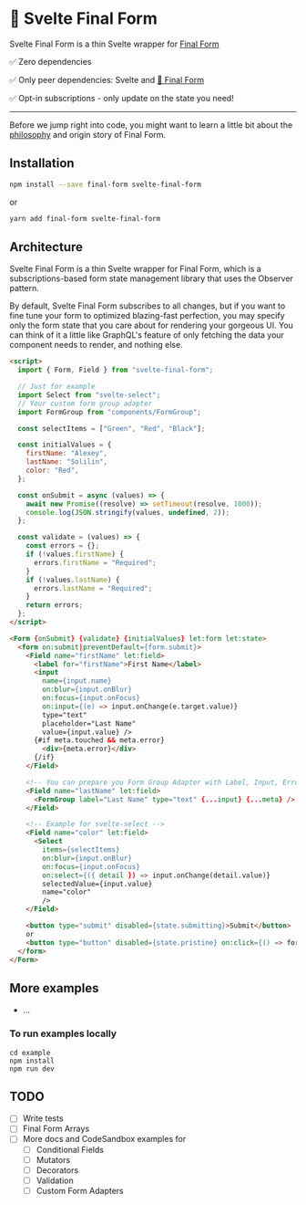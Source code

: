 # 🏁 Svelte Final Form

Svelte Final Form is a thin Svelte wrapper for [Final Form](https://final-form.org)

✅ Zero dependencies

✅ Only peer dependencies: Svelte and [🏁 Final Form](https://github.com/final-form/final-form#-final-form)

✅ Opt-in subscriptions - only update on the state you need!

---

Before we jump right into code, you might want to learn a little bit about the [philosophy](https://final-form.org/docs/react-final-form/philosophy) and origin story of Final Form.

## Installation

```bash
npm install --save final-form svelte-final-form
```

or

```bash
yarn add final-form svelte-final-form
```

## Architecture

Svelte Final Form is a thin Svelte wrapper for Final Form, which is a subscriptions-based form state management library that uses the Observer pattern.

By default, Svelte Final Form subscribes to all changes, but if you want to fine tune your form to optimized blazing-fast perfection, you may specify only the form state that you care about for rendering your gorgeous UI. You can think of it a little like GraphQL's feature of only fetching the data your component needs to render, and nothing else.

```html
<script>
  import { Form, Field } from "svelte-final-form";

  // Just for example
  import Select from "svelte-select";
  // Your custom form group adapter
  import FormGroup from "components/FormGroup";

  const selectItems = ["Green", "Red", "Black"];

  const initialValues = {
    firstName: "Alexey",
    lastName: "Solilin",
    color: "Red",
  };

  const onSubmit = async (values) => {
    await new Promise((resolve) => setTimeout(resolve, 1000));
    console.log(JSON.stringify(values, undefined, 2));
  };

  const validate = (values) => {
    const errors = {};
    if (!values.firstName) {
      errors.firstName = "Required";
    }
    if (!values.lastName) {
      errors.lastName = "Required";
    }
    return errors;
  };
</script>

<Form {onSubmit} {validate} {initialValues} let:form let:state>
  <form on:submit|preventDefault={form.submit}>
    <Field name="firstName" let:field>
      <label for="firstName">First Name</label>
      <input
        name={input.name}
        on:blur={input.onBlur}
        on:focus={input.onFocus}
        on:input={(e) => input.onChange(e.target.value)}
        type="text"
        placeholder="Last Name"
        value={input.value} />
      {#if meta.touched && meta.error}
        <div>{meta.error}</div>
      {/if}
    </Field>

    <!-- You can prepare you Form Group Adapter with Label, Input, Errors -->
    <Field name="lastName" let:field>
      <FormGroup label="Last Name" type="text" {...input} {...meta} />
    </Field>

    <!-- Example for svelte-select -->
    <Field name="color" let:field>
      <Select
        items={selectItems}
        on:blur={input.onBlur}
        on:focus={input.onFocus}
        on:select={({ detail }) => input.onChange(detail.value)}
        selectedValue={input.value}
        name="color"
        />
    </Field>

    <button type="submit" disabled={state.submitting}>Submit</button>
    or
    <button type="button" disabled={state.pristine} on:click={() => form.reset()}>Reset</button>
  </form>
</Form>
```

## More examples

- ...

### To run examples locally

```
cd example
npm install
npm run dev
```


## TODO

- [ ] Write tests
- [ ] Final Form Arrays
- [ ] More docs and CodeSandbox examples for
  - [ ] Conditional Fields
  - [ ] Mutators
  - [ ] Decorators
  - [ ] Validation
  - [ ] Custom Form Adapters
